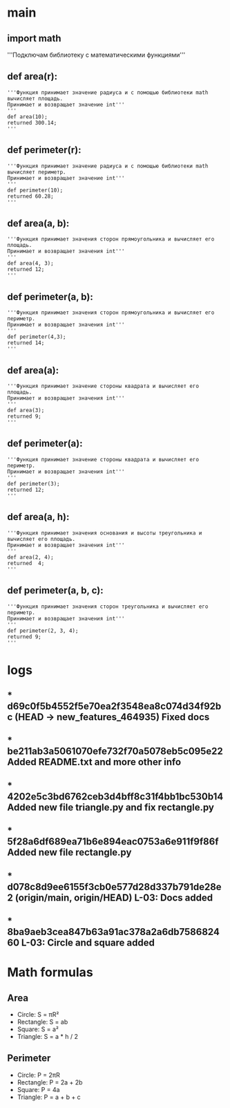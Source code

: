 # main
## import math
'''Подключам библиотеку с математическими функциями'''

## def area(r):
    '''Функция принимает значение радиуса и с помощью библиотеки math вычисляет площадь.
    Принимает и возвращает значение int'''
    '''
    def area(10);
    returned 300.14;
    '''

## def perimeter(r):
    '''Функция принимает значение радиуса и с помощью библиотеки math вычисляет периметр.
    Принимает и возвращает значение int'''
    '''
    def perimeter(10);
    returned 60.28;
    '''

## def area(a, b):
    '''Функция принимает значения сторон прямоугольника и вычисляет его площадь.
    Принимает и возвращает значения int'''
    '''
    def area(4, 3);
    returned 12;
    '''

## def perimeter(a, b):
    '''Функция принимает значения сторон прямоугольника и вычисляет его периметр.
    Принимает и возвращает значения int'''
    '''
    def perimeter(4,3);
    returned 14;
    '''

## def area(a):
    '''Функция принимает значение стороны квадрата и вычисляет его площадь.
    Принимает и возвращает значения int'''
    '''
    def area(3);
    returned 9;
    '''

## def perimeter(a):
    '''Функция принимает значение стороны квадрата и вычисляет его периметр.
    Принимает и возвращает значения int'''
    '''
    def perimeter(3);
    returned 12;
    '''

## def area(a, h):
    '''Функция принимает значения основания и высоты треугольника и вычисляет его площадь.
    Принимает и возвращает значения int'''
    '''
    def area(2, 4);
    returned  4;
    '''

## def perimeter(a, b, c):
    '''Функция принимает значения сторон треугольника и вычисляет его периметр.
    Принимает и возвращает значения int'''
    '''
    def perimeter(2, 3, 4);
    returned 9;
    '''

# logs
## * d69c0f5b4552f5e70ea2f3548ea8c074d34f92bc (HEAD -> new_features_464935) Fixed docs
## * be211ab3a5061070efe732f70a5078eb5c095e22 Added README.txt and more other info
## * 4202e5c3bd6762ceb3d4bff8c31f4bb1bc530b14 Added new file triangle.py and fix rectangle.py
## * 5f28a6df689ea71b6e894eac0753a6e911f9f86f Added new file rectangle.py
## * d078c8d9ee6155f3cb0e577d28d337b791de28e2 (origin/main, origin/HEAD) L-03: Docs added
## * 8ba9aeb3cea847b63a91ac378a2a6db758682460 L-03: Circle and square added


# Math formulas
## Area
- Circle: S = πR²
- Rectangle: S = ab
- Square: S = a²
- Triangle: S = a * h / 2

## Perimeter
- Circle: P = 2πR
- Rectangle: P = 2a + 2b
- Square: P = 4a
- Triangle: P = a + b + c

